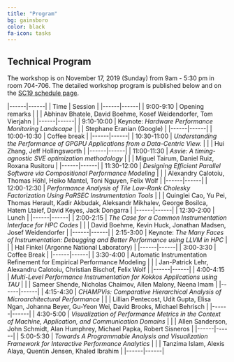 ```yaml
---
title: "Program"
bg: gainsboro
color: black
fa-icon: tasks
---
```


## Technical Program

The workshop is on November 17, 2019 (Sunday) from 9am - 5:30 pm in room 704-706. The
detailed workshop program is published below and on the
[SC19 schedule page](https://sc19.supercomputing.org/session/?sess=sess114).

|------|------|
| Time        | Session |
|------|------|
| 9:00-9:10   | Opening remarks |
|             | Abhinav Bhatele, David Boehme, Kosef Weidendorfer, Tom Vierjahn |
|------|------|
| 9:10-10:00  | Keynote: *Hardware Performance Monitoring Landscape* |
|             | Stephane Eranian (Google) |
|------|------|
| 10:00-10:30 | Coffee break |
|------|------|
| 10:30-11:00 | *Understanding the Performance of GPGPU Applications from a Data-Centric View.* |
|             | Hui Zhang, Jeff Hollingsworth |
|------|------|
| 11:00-11:30 | *Asvie: A timing-agnostic SVE optimization methodology*  |
|             | Miguel Tairum, Daniel Ruiz, Roxana Rusitoru |
|------|------|
| 11:30-12:00 | *Designing Efficient Parallel Software via Compositional Performance Modeling* |
|             | Alexandry Calotoiu, Thomas Höhl, Heiko Mantel, Toni Nguyen, Felix Wolf |
|------|------|
| 12:00-12:30 | *Performance Analysis of Tile Low-Rank Cholesky Factorization Using PaRSEC Instrumentation Tools* |
|             | Quinglei Cao, Yu Pei, Thomas Herault, Kadir Akbudak, Aleksandr Mikhalev, George Bosilca, Hatem Ltaief, David Keyes, Jack Dongarra |
|------|------|
| 12:30-2:00  | Lunch |
|------|------|
| 2:00-2:15   | *The Case for a Common Instrumentation Interface for HPC Codes* |
|             | David Boehme, Kevin Huck, Jonathan Madsen, Josef Weidendorfer |
|------|------|
| 2:15-3:00   | Keynote: *The Many Faces of Instrumentation: Debugging and Better Performance using LLVM in HPC* |
|             | Hal Finkel (Argonne National Laboratory) |
|------|------|
| 3:00-3:30   | Coffee Break |
|------|------|
| 3:30-4:00   | Automatic Instrumentation Refinement for Empirical Performance Modeling |
|             | Jan-Patrick Lehr, Alexandru Calotoiu, Christian Bischof, Felix Wolf |
|------|------|
| 4:00-4:15   | *Multi-Level Performance Instrumentation for Kokkos Applications using TAU* |
|             | Sameer Shende, Nicholas Chaimov, Allen Malony, Neena Imam |
|------|------|
| 4:15-4:30   | *CHAMPVis: Comparative Hierarchical Analysis of Microarchitectural Performance* |
|             | Lillian Pentecost, Udit Gupta, Elisa Ngan, Johanna Beyer, Gu-Yeon Wei, David Brooks, Michael Behrisch |
|------|------|
| 4:30-5:00   | *Visualization of Performance Metrics in the Context of Machine, Application, and Communication Domains* |
|             | Allen Sanderson, John Schmidt, Alan Humphrey, Michael Papka, Robert Sisneros |
|------|------|
| 5:00-5:30   | *Towards A Programmable Analysis and Visualization Framework for Interactive Performance Analytics* |
|             | Tanzima Islam, Alexis Alaya, Quentin Jensen, Khaled Ibrahim |
|------|------|
